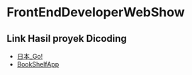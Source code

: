 # FrontEndDeveloperWebShow
## Link Hasil proyek Dicoding
* [日本_Go!](https://fachribandang.github.io/FrontEndDeveloperWebShow/1.%20%E6%97%A5%E6%9C%AC_Go!/index.html)
* [BookShelfApp](https://fachribandang.github.io/FrontEndDeveloperWebShow/1.%20%E6%97%A5%E6%9C%AC_Go!/index.html)
